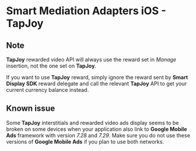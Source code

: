 # Smart Mediation Adapters iOS - TapJoy

## Note

__TapJoy__ rewarded video API will always use the reward set in _Manage_ insertion, not the one set on __TapJoy__.

If you want to use __TapJoy__ reward, simply ignore the reward sent by __Smart Display SDK__ reward delegate and call the relevant __TapJoy__ API to get your current currency balance instead.

## Known issue

Some __TapJoy__ interstitials and rewarded video ads display seems to be broken on some devices when your application also link to __Google Mobile Ads__ framework with version _7.28_ and _7.29_. Make sure you do not use these versions of __Google Mobile Ads__ if you plan to use both networks.
